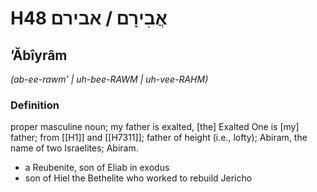 # H48 אֲבִירָם / אבירם

## ʼĂbîyrâm

_(ab-ee-rawm' | uh-bee-RAWM | uh-vee-RAHM)_

### Definition

proper masculine noun; my father is exalted, [the] Exalted One is [my] father; from [[H1]] and [[H7311]]; father of height (i.e., lofty); Abiram, the name of two Israelites; Abiram.

- a Reubenite, son of Eliab in exodus
- son of Hiel the Bethelite who worked to rebuild Jericho
